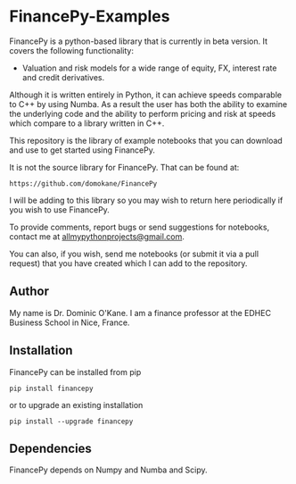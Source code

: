# FinancePy-Examples

FinancePy is a python-based library that is currently in beta version. It covers the following functionality:

* Valuation and risk models for a wide range of equity, FX, interest rate and credit derivatives.

Although it is written entirely in Python, it can achieve speeds comparable to C++ by using Numba. As a result the user has both the ability to examine the underlying code and the ability to perform pricing and risk at speeds which compare to a library written in C++.

This repository is the library of example notebooks that you can download and use to get started using FinancePy.

It is not the source library for FinancePy. That can be found at:

    https://github.com/domokane/FinancePy

I will be adding to this library so you may wish to return here periodically if you wish to use FinancePy.

To provide comments, report bugs or send suggestions for notebooks, contact me at allmypythonprojects@gmail.com.

You can also, if you wish, send me notebooks (or submit it via a pull request) that you have created which I can add to the repository.

## Author

My name is Dr. Dominic O'Kane. I am a finance professor at the EDHEC Business School in Nice, France.

## Installation

FinancePy can be installed from pip

    pip install financepy

or to upgrade an existing installation

    pip install --upgrade financepy

## Dependencies

FinancePy depends on Numpy and Numba and Scipy.
